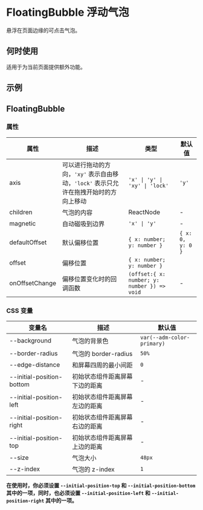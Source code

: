 # FloatingBubble 浮动气泡 <Experimental></Experimental>

悬浮在页面边缘的可点击气泡。

## 何时使用

适用于为当前页面提供额外功能。

## 示例

<code src="./demos/demo1.tsx"></code>

<code src="./demos/demo2.tsx"></code>

<code src="./demos/demo3.tsx"></code>

<code src="./demos/demo4.tsx"></code>

## FloatingBubble

### 属性

| 属性 | 描述 | 类型 | 默认值 |
| --- | --- | --- | --- |
| axis | 可以进行拖动的方向，`'xy'` 表示自由移动，`'lock'` 表示只允许在拖拽开始时的方向上移动 | `'x' \| 'y' \| 'xy' \| 'lock'` | `'y'` |
| children | 气泡的内容 | ReactNode | - |
| magnetic | 自动磁吸到边界 | `'x' \| 'y'` | - |
| defaultOffset | 默认偏移位置 | `{ x: number; y: number }` | `{ x: 0, y: 0 }` |
| offset | 偏移位置 | `{ x: number; y: number }` |  |
| onOffsetChange | 偏移位置变化时的回调函数 | `(offset:{ x: number; y: number }) => void` | - |

### CSS 变量

| 变量名 | 描述 | 默认值 |
| --- | --- | --- |
| --background | 气泡的背景色 | `var(--adm-color-primary)` |
| --border-radius | 气泡的 border-radius | `50%` |
| --edge-distance | 和屏幕四周的最小间距 | `0` |
| --initial-position-bottom | 初始状态组件距离屏幕下边的距离 | - |
| --initial-position-left | 初始状态组件距离屏幕左边的距离 | - |
| --initial-position-right | 初始状态组件距离屏幕右边的距离 | - |
| --initial-position-top | 初始状态组件距离屏幕上边的距离 | - |
| --size | 气泡大小 | `48px` |
| --z-index | 气泡的 z-index | `1` |

**在使用时，你必须设置 `--initial-position-top` 和 `--initial-position-bottom` 其中的一项，同时，也必须设置 `--initial-position-left` 和 `--initial-position-right` 其中的一项。**
